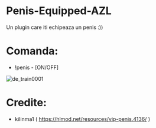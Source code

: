 # Penis-Equipped-AZL
Un plugin care iti echipeaza un penis :))

# Comanda:
- !penis - [ON/OFF]

![de_train0001](https://user-images.githubusercontent.com/69967985/226951936-3db85414-8730-49e6-aecb-28cf54fb0bc4.jpg)

# Credite:
- kilinma1 ( https://hlmod.net/resources/vip-penis.4136/ )
